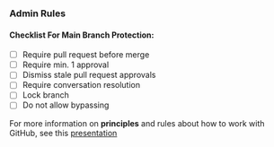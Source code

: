 ### Admin Rules
#### Checklist For Main Branch Protection:
- [ ] Require pull request before merge
- [ ] Require min. 1 approval
- [ ] Dismiss stale pull request approvals
- [ ] Require conversation resolution
- [ ] Lock branch
- [ ] Do not allow bypassing

For more information on **principles** and rules about how to work with GitHub, see this [presentation](https://ipsosgroup-my.sharepoint.com/:p:/g/personal/hester_verdenius_ipsos_com/EeAkrHyMLmtMsKLkesHbq30BP0f-AOLf7Qxb-XVXe1WGoA?e=wu5x7U)
